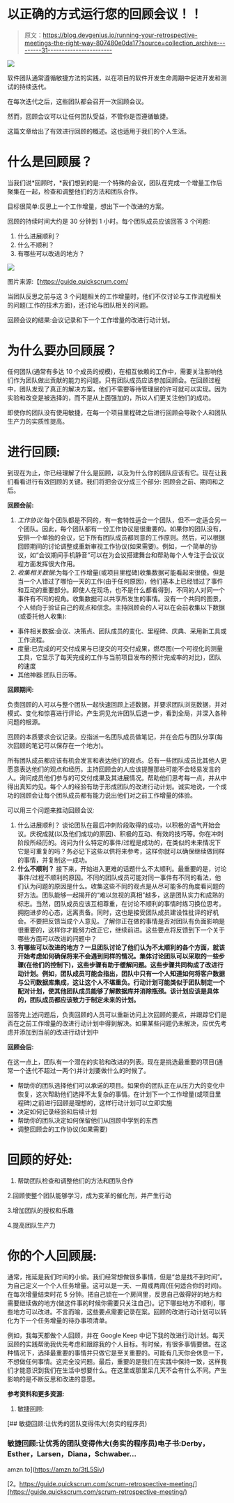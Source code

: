 # 以正确的方式运行您的回顾会议！！

> 原文：<https://blog.devgenius.io/running-your-retrospective-meetings-the-right-way-807480e0da17?source=collection_archive---------31----------------------->

![](img/6c24212deae48ade9c6b1ee1616ac7b2.png)

软件团队通常遵循敏捷方法的实践，以在项目的软件开发生命周期中促进开发和测试的持续迭代。

在每次迭代之后，这些团队都会召开一次回顾会议。

然而，回顾会议可以让任何团队受益，不管你是否遵循敏捷。

这篇文章给出了有效进行回顾的概述。这也适用于我们的个人生活。

# 什么是回顾展？

当我们说*回顾时，*我们想到的是:一个特殊的会议，团队在完成一个增量工作后聚集在一起，检查和调整他们的方法和团队合作。

目标很简单:反思上一个工作增量，想出下一个改进的方案。

回顾的持续时间大约是 30 分钟到 1 小时。每个团队成员应该回答 3 个问题:

1.  什么进展顺利？
2.  什么不顺利？
3.  有哪些可以改进的地方？

![](img/87edafe77d93767523efb7388bacf06d.png)

图片来源:【https://guide.quickscrum.com/ 

当团队反思之前与这 3 个问题相关的工作增量时，他们不仅讨论与工作流程相关的问题(工作的技术方面)，还讨论与团队相关的问题。

回顾会议的结果:会议记录和下一个工作增量的改进行动计划。

# 为什么要办回顾展？

任何团队(通常有多达 10 个成员的规模)，在相互依赖的工作中，需要关注影响他们作为团队做出贡献的能力的问题。只有团队成员应该参加回顾会。在回顾过程中，团队发现了真正的解决方案，他们不需要等待管理层的许可就可以实现。因为实验和改变是被选择的，而不是从上面强加的，所以人们更关注他们的成功。

即使你的团队没有使用敏捷，在每一个项目里程碑之后进行回顾会导致个人和团队生产力的实质性提高。

# 进行回顾:

到现在为止，你已经理解了什么是回顾，以及为什么你的团队应该有它。现在让我们看看进行有效回顾的关键。我们将把会议分成三个部分:
回顾会之前、期间和之后。

**回顾会前:**

1.  *工作协议*:每个团队都是不同的，有一套特性适合一个团队，但不一定适合另一个团队。因此，每个团队都有一份工作协议是很重要的。如果你的团队没有，安排一个单独的会议，记下所有团队成员都同意的工作原则。然后，可以根据回顾期间的讨论调整或重新审视工作协议(如果需要)。例如，一个简单的协议，如“会议期间手机静音”可以在为会议搭建舞台和帮助每个人专注于会议议程方面发挥很大作用。
2.  *收集相关数据*:为每个工作增量(或项目里程碑)收集数据可能看起来很傻。但是当一个人错过了哪怕一天的工作(由于任何原因)，他们基本上已经错过了事件和互动的重要部分。即使人在现场，也不是什么都看得到，不同的人对同一个事件有不同的视角。收集数据可以共享所发生的事情。没有一个共同的图景，个人倾向于验证自己的观点和信念。主持回顾会的人可以在会前收集以下数据(或委托他人收集):

*   事件相关数据:会议、决策点、团队成员的变化、里程碑、庆典、采用新工具或工作流程。
*   度量:已完成的可交付成果与已提交的可交付成果，燃尽图(一个可视化的测量工具，它显示了每天完成的工作与当前项目发布的预计完成率的对比)，团队的速度
*   其他神器:团队日历等。

**回顾期间:**

负责回顾的人可以与整个团队一起快速回顾上述数据，并要求团队浏览数据，并对模式、变化和惊喜进行评论。产生洞见允许团队后退一步，看到全局，并深入各种问题的根源。

回顾的本质要求会议记录。应指派一名团队成员做笔记，并在会后与团队分享(每次回顾的笔记可以保存在一个地方)。

所有团队成员都应该有机会发言和表达他们的观点。总有一些团队成员比其他人更愿意表达他们的观点和经历。主持回顾会的人应该提醒那些可能不会轻易发言的人。询问成员他们参与的可交付成果及其进展情况。帮助他们思考每一点，并从中得出真知灼见。每个人的经验有助于形成团队的改进行动计划。诚实地说，一个成功的回顾会让每个团队成员都有能力说出他们对之前工作增量的体验。

可以用三个问题来推动回顾会议:

1.  什么进展顺利？
    谈论团队在最后冲刺阶段取得的成功，以积极的语气开始会议。庆祝成就(以及他们成功的原因)、积极的互动、有效的技巧等。你在冲刺阶段所经历的。询问为什么特定的事件/过程是成功的，在类似的未来情况下它是可重复的吗？务必记下这些以供将来参考，这样你就可以确保继续做同样的事情，并复制这一成功。
2.  **什么不顺利？**
    接下来，开始进入更难的话题什么不太顺利。最重要的是，讨论事件/过程不顺利的原因。不同的团队成员可能对同一事件有不同的看法，他们认为问题的原因是什么。收集这些不同的观点是从尽可能多的角度看问题的好方法。团队能够一起揭开的“难以忽视的真相”越多，这是团队实力和成熟的标志。当然，团队成员应该互相尊重，在讨论不顺利的事情时练习换位思考。拥抱进步的心态，远离责备。同时，这也是接受团队成员建设性批评的好机会。不要把反馈当成个人意见。了解你正在做的事情是否对团队有负面影响是很重要的，这样你才能努力改正它，继续前进。这些要点将反馈到下一个关于哪些方面可以改进的问题中？
3.  **有哪些可以改进的地方？一旦团队讨论了他们认为不太顺利的各个方面，就该开始考虑如何确保将来不会遇到同样的情况。集体讨论团队可以采取的一些步骤(在他们的控制下)，这些步骤有助于缓解问题。这些步骤共同构成了改进行动计划。例如，团队成员可能会指出，团队中只有一个人知道如何将客户数据与公司数据库集成，这让这个人不堪重负。行动计划可能类似于团队制定一个配对计划，使其他团队成员能够了解数据库并消除瓶颈。该计划应该是具体的，团队成员都应该致力于制定未来的计划。**

回答完上述问题后，负责回顾的人员可以重新访问上次回顾的要点，并跟踪它们是否在之前工作增量的改进行动计划中得到解决。如果某些问题仍未解决，应优先考虑并添加到当前的改进行动计划中

**回顾会后:**

在这一点上，团队有一个潜在的实验和改进的列表。现在是挑选最重要的项目(通常一个迭代不超过一两个)并计划要做什么的时候了。

*   帮助你的团队选择他们可以承诺的项目。如果你的团队正在从压力大的变化中恢复，这次帮助他们选择不太复杂的事情。在计划下一个工作增量(或项目里程碑)之前进行回顾是理想的，这样行动计划可以立即实施
*   决定如何记录经验和后续计划
*   帮助你的团队决定如何保留他们从回顾中学到的东西
*   调整回顾会的工作协议(如果需要)

# 回顾的好处:

1.  帮助团队检查和调整他们的方法和团队合作

2.回顾使整个团队能够学习，成为变革的催化剂，并产生行动

3.增加团队的授权和乐趣

4.提高团队生产力

# 你的个人回顾展:

通常，拖延是我们时间的小偷。我们经常想做很多事情，但是“总是找不到时间”。为自己定义一个个人任务增量。这可以是一天、一周或两周(任何适合你的时间)。在每次增量结束时花 5 分钟。把自己锁在一个房间里，反思自己做得好的地方和需要继续做的地方(做这件事的时候你需要只关注自己)。记下哪些地方不顺利，哪些地方可以改进。不言而喻，这些要点需要记录在案。回顾的改进行动计划可以转化为下一个任务增量的待办事项清单。

例如，我每天都做个人回顾，并在 Google Keep 中记下我的改进行动计划。每天回顾的实践帮助我优先考虑和跟踪我的个人目标。有时候，有很多事情要做。在这种情况下，选择最重要的事情并只做它是至关重要的。可能有几天你会休息一下，不想做任何事情。这完全没问题。最后，重要的是我们在实践中保持一致，这样我们才能意识到我们在生活中想要什么。在这里或那里呆几天不会有什么不同。产生影响的是不断反思和改进的意愿。

**参考资料和更多资源:**

1.  敏捷回顾:

[](https://amzn.to/3tL5Siv) [## 敏捷回顾:让优秀的团队变得伟大(务实的程序员)

### 敏捷回顾:让优秀的团队变得伟大(务实的程序员)电子书:Derby，Esther，Larsen，Diana，Schwaber…

amzn.to](https://amzn.to/3tL5Siv) 

[2。https://guide.quickscrum.com/scrum-retrospective-meeting/](https://guide.quickscrum.com/scrum-retrospective-meeting/)